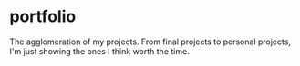 # portfolio
The agglomeration of my projects. From final projects to personal projects, I'm just showing the ones I think worth the time.
